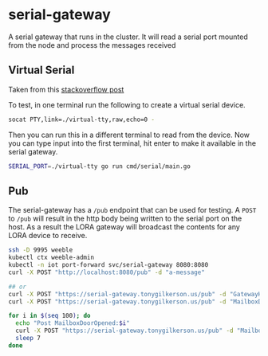# serial-gateway

A serial gateway that runs in the cluster. It will read a serial port mounted from the node and process the messages received

## Virtual Serial

Taken from this [stackoverflow post](https://stackoverflow.com/questions/22568878/emulate-serial-port)

To test, in one terminal run the following to create a virtual serial device.

```sh
socat PTY,link=./virtual-tty,raw,echo=0 -
```

Then you can run this in a different terminal to read from the device.  Now you can type input into the first terminal, hit enter to make it available in the serial gateway.

```sh
SERIAL_PORT=./virtual-tty go run cmd/serial/main.go
```

## Pub

The serial-gateway has a `/pub` endpoint that can be used for testing. A `POST` to `/pub` will result in the http body being written to the serial port on the host. As a result the LORA gateway will broadcast the contents for any LORA device to receive.

```sh
ssh -D 9995 weeble
kubectl ctx weeble-admin
kubectl -n iot port-forward svc/serial-gateway 8080:8080 
curl -X POST "http://localhost:8080/pub" -d "a-message" 

## or
curl -X POST "https://serial-gateway.tonygilkerson.us/pub" -d "GatewayHeartbeat:1234" 
curl -X POST "https://serial-gateway.tonygilkerson.us/pub" -d "MailboxDoorOpened:1" 

for i in $(seq 100); do
  echo "Post MailboxDoorOpened:$i"
  curl -X POST "https://serial-gateway.tonygilkerson.us/pub" -d "MailboxDoorOpened:$i"
  sleep 7
done

```
